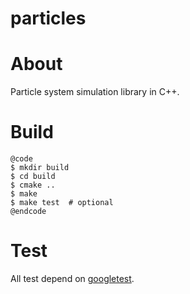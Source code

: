 particles
=========

# About

Particle system simulation library in C++.

# Build

```
@code
$ mkdir build
$ cd build
$ cmake ..
$ make
$ make test  # optional
@endcode
```


# Test

All test depend on [googletest](https://code.google.com/p/googletest/).
